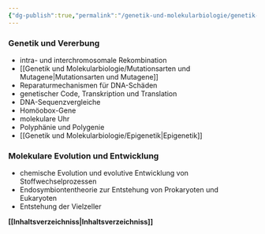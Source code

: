 ```yaml
---
{"dg-publish":true,"permalink":"/genetik-und-molekularbiologie/genetik-und-molekularbiologie/"}
---
```


### **Genetik und Vererbung**  
  - intra- und interchromosomale Rekombination
  - [[Genetik und Molekularbiologie/Mutationsarten und Mutagene\|Mutationsarten und Mutagene]]
  - Reparaturmechanismen für DNA-Schäden
  - genetischer Code, Transkription und Translation
  - DNA-Sequenzvergleiche
  - Homöobox-Gene
  - molekulare Uhr
  - Polyphänie und Polygenie
  - [[Genetik und Molekularbiologie/Epigenetik\|Epigenetik]]

### **Molekulare Evolution und Entwicklung**  
  - chemische Evolution und evolutive Entwicklung von Stoffwechselprozessen
  - Endosymbiontentheorie zur Entstehung von Prokaryoten und Eukaryoten
  - Entstehung der Vielzeller


**[[Inhaltsverzeichniss\|Inhaltsverzeichniss]]**